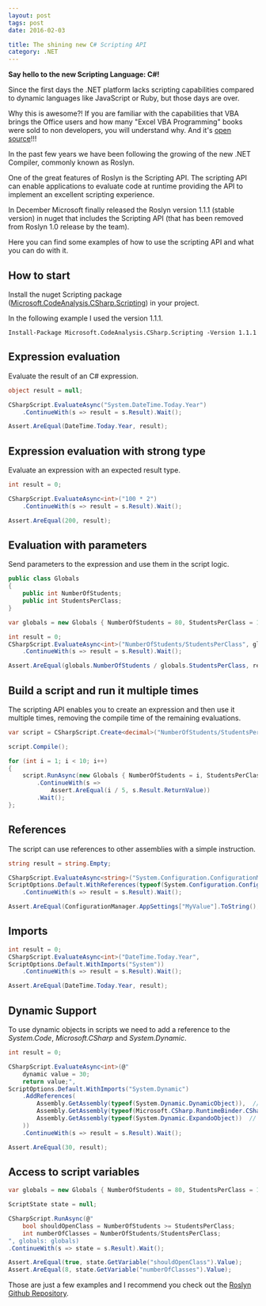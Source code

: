 ```yaml
---
layout: post
tags: post
date: 2016-02-03

title: The shining new C# Scripting API
category: .NET
---
```


**Say hello to the new Scripting Language: C#!**

Since the first days the .NET platform lacks scripting capabilities compared to dynamic languages like JavaScript or Ruby, but those days are over.

Why this is awesome?! If you are familiar with the capabilities that VBA brings the Office users and how many "Excel VBA Programming" books were sold to non developers, you will understand why.
And it's [open source](https://github.com/dotnet/roslyn/tree/master/src/Scripting)!!!

In the past few years we have been following the growing of the new .NET Compiler, commonly known as Roslyn.

One of the great features of Roslyn is the Scripting API. The scripting API can enable applications to evaluate code at runtime providing the API to implement an excellent scripting experience.

In December Microsoft finally released the Roslyn version 1.1.1 (stable version) in nuget that includes the Scripting API (that has been removed from Roslyn 1.0 release by the team).

Here you can find some examples of how to use the scripting API and what you can do with it.

## How to start

Install the nuget Scripting package ([Microsoft.CodeAnalysis.CSharp.Scripting](http://www.nuget.org/packages/Microsoft.CodeAnalysis.CSharp.Scripting/)) in your project.

In the following example I used the version 1.1.1.

```text
Install-Package Microsoft.CodeAnalysis.CSharp.Scripting -Version 1.1.1
```

## Expression evaluation

Evaluate the result of an C# expression.

```csharp
object result = null;

CSharpScript.EvaluateAsync("System.DateTime.Today.Year")
	.ContinueWith(s => result = s.Result).Wait();

Assert.AreEqual(DateTime.Today.Year, result);
```

## Expression evaluation with strong type

Evaluate an expression with an expected result type.

```csharp
int result = 0;

CSharpScript.EvaluateAsync<int>("100 * 2")
	.ContinueWith(s => result = s.Result).Wait();

Assert.AreEqual(200, result);
```

## Evaluation with parameters

Send parameters to the expression and use them in the script logic.

```csharp
public class Globals
{
	public int NumberOfStudents;
   	public int StudentsPerClass;
}

var globals = new Globals { NumberOfStudents = 80, StudentsPerClass = 15 };

int result = 0;
CSharpScript.EvaluateAsync<int>("NumberOfStudents/StudentsPerClass", globals: globals)
	.ContinueWith(s => result = s.Result).Wait();

Assert.AreEqual(globals.NumberOfStudents / globals.StudentsPerClass, result);
```

## Build a script and run it multiple times

The scripting API enables you to create an expression and then use it multiple times, removing the compile time of the remaining evaluations.

```csharp
var script = CSharpScript.Create<decimal>("NumberOfStudents/StudentsPerClass", globalsType: typeof(Globals));

script.Compile();

for (int i = 1; i < 10; i++)
{
	script.RunAsync(new Globals { NumberOfStudents = i, StudentsPerClass = 5 })
		.ContinueWith(s =>
			Assert.AreEqual(i / 5, s.Result.ReturnValue))
		.Wait();
};
```

## References

The script can use references to other assemblies with a simple instruction.

```csharp
string result = string.Empty;

CSharpScript.EvaluateAsync<string>("System.Configuration.ConfigurationManager.AppSettings[\"MyValue\"].ToString()",
ScriptOptions.Default.WithReferences(typeof(System.Configuration.ConfigurationManager).Assembly))
	.ContinueWith(s => result = s.Result).Wait();

Assert.AreEqual(ConfigurationManager.AppSettings["MyValue"].ToString(), result);
```

## Imports

```csharp
int result = 0;
CSharpScript.EvaluateAsync<int>("DateTime.Today.Year",
ScriptOptions.Default.WithImports("System"))
	.ContinueWith(s => result = s.Result).Wait();

Assert.AreEqual(DateTime.Today.Year, result);
```

## Dynamic Support

To use dynamic objects in scripts we need to add a reference to the _System.Code_, _Microsoft.CSharp_ and _System.Dynamic_.

```csharp
int result = 0;

CSharpScript.EvaluateAsync<int>(@"
	dynamic value = 30;
   	return value;",
ScriptOptions.Default.WithImports("System.Dynamic")
	.AddReferences(
		Assembly.GetAssembly(typeof(System.Dynamic.DynamicObject)),  // System.Code
		Assembly.GetAssembly(typeof(Microsoft.CSharp.RuntimeBinder.CSharpArgumentInfo)),  // Microsoft.CSharp
		Assembly.GetAssembly(typeof(System.Dynamic.ExpandoObject))  // System.Dynamic
	))
	.ContinueWith(s => result = s.Result).Wait();

Assert.AreEqual(30, result);
```

## Access to script variables

```csharp
var globals = new Globals { NumberOfStudents = 80, StudentsPerClass = 10 };

ScriptState state = null;

CSharpScript.RunAsync(@"
   	bool shouldOpenClass = NumberOfStudents >= StudentsPerClass;
	int numberOfClasses = NumberOfStudents/StudentsPerClass;
", globals: globals)
.ContinueWith(s => state = s.Result).Wait();

Assert.AreEqual(true, state.GetVariable("shouldOpenClass").Value);
Assert.AreEqual(8, state.GetVariable("numberOfClasses").Value);
```

Those are just a few examples and I recommend you check out the [Roslyn Github Repository](https://github.com/dotnet/roslyn).
